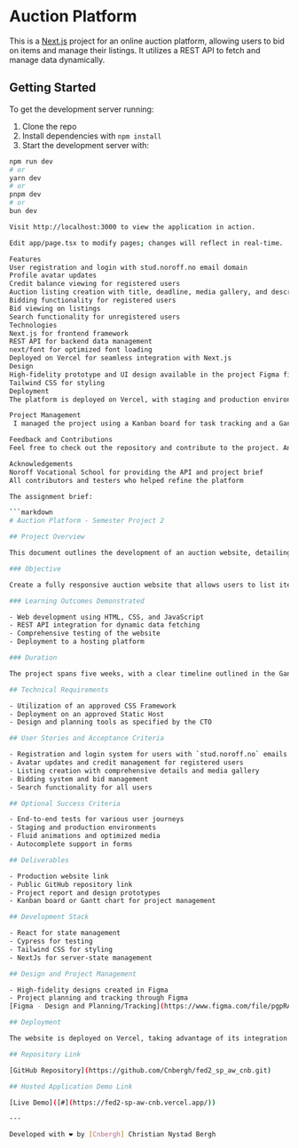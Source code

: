 # Auction Platform

This is a [Next.js](https://nextjs.org/) project for an online auction platform, allowing users to bid on items and manage their listings. It utilizes a REST API to fetch and manage data dynamically.

## Getting Started

To get the development server running:

1. Clone the repo
2. Install dependencies with `npm install`
3. Start the development server with:

```bash
npm run dev
# or
yarn dev
# or
pnpm dev
# or
bun dev

Visit http://localhost:3000 to view the application in action.

Edit app/page.tsx to modify pages; changes will reflect in real-time.

Features
User registration and login with stud.noroff.no email domain
Profile avatar updates
Credit balance viewing for registered users
Auction listing creation with title, deadline, media gallery, and description
Bidding functionality for registered users
Bid viewing on listings
Search functionality for unregistered users
Technologies
Next.js for frontend framework
REST API for backend data management
next/font for optimized font loading
Deployed on Vercel for seamless integration with Next.js
Design
High-fidelity prototype and UI design available in the project Figma file
Tailwind CSS for styling
Deployment
The platform is deployed on Vercel, with staging and production environments set up for continuous deployment and integration.

Project Management
 I managed the project using a Kanban board for task tracking and a Gantt chart for scheduling. Links to these resources are included in the project documentation.

Feedback and Contributions
Feel free to check out the repository and contribute to the project. Any feedback or contributions are welcome!

Acknowledgements
Noroff Vocational School for providing the API and project brief
All contributors and testers who helped refine the platform

The assignment brief:

```markdown
# Auction Platform - Semester Project 2

## Project Overview

This document outlines the development of an auction website, detailing the process from conception to deployment. It highlights the primary features, technologies used, design considerations, and project management tools.

### Objective

Create a fully responsive auction website that allows users to list items, bid on products, and manage auctions effectively.

### Learning Outcomes Demonstrated

- Web development using HTML, CSS, and JavaScript
- REST API integration for dynamic data fetching
- Comprehensive testing of the website
- Deployment to a hosting platform

### Duration

The project spans five weeks, with a clear timeline outlined in the Gantt chart.

## Technical Requirements

- Utilization of an approved CSS Framework
- Deployment on an approved Static Host
- Design and planning tools as specified by the CTO

## User Stories and Acceptance Criteria

- Registration and login system for users with `stud.noroff.no` emails
- Avatar updates and credit management for registered users
- Listing creation with comprehensive details and media gallery
- Bidding system and bid management
- Search functionality for all users

## Optional Success Criteria

- End-to-end tests for various user journeys
- Staging and production environments
- Fluid animations and optimized media
- Autocomplete support in forms

## Deliverables

- Production website link
- Public GitHub repository link
- Project report and design prototypes
- Kanban board or Gantt chart for project management

## Development Stack

- React for state management
- Cypress for testing
- Tailwind CSS for styling
- NextJs for server-state management

## Design and Project Management

- High-fidelity designs created in Figma
- Project planning and tracking through Figma
[Figma - Design and Planning/Tracking](https://www.figma.com/file/pgpRApFa0cxECQp6fYgmNn/Semester-Project-2?type=design&node-id=0%3A1&mode=design&t=4HncNkzNiNjk5KAK-1)

## Deployment

The website is deployed on Vercel, taking advantage of its integration with GitHub for continuous deployment.

## Repository Link

[GitHub Repository](https://github.com/Cnbergh/fed2_sp_aw_cnb.git)

## Hosted Application Demo Link

[Live Demo]([#](https://fed2-sp-aw-cnb.vercel.app/))

---

Developed with ❤️ by [Cnbergh] Christian Nystad Bergh